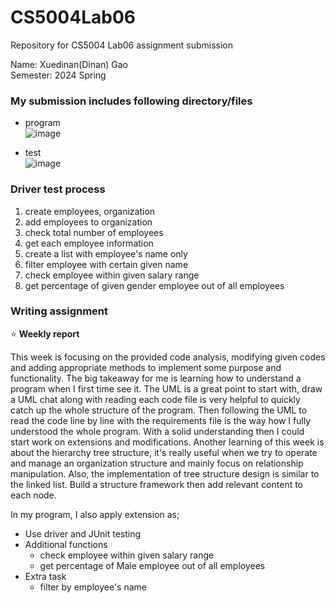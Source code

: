 # CS5004Lab06
Repository for CS5004 Lab06 assignment submission

Name: Xuedinan(Dinan) Gao\
Semester: 2024 Spring

### My submission includes following directory/files

- program\
![image](https://github.com/Xuedinan/CS5004Lab05/assets/144306521/ce375fa4-0d49-4735-8cbc-4e76d01da63d)

- test\
![image](https://github.com/Xuedinan/CS5004Lab05/assets/144306521/eac86e0f-83fa-451d-af65-9d30d615889f)
 
### Driver test process
1. create employees, organization
2. add employees to organization
3. check total number of employees
4. get each employee information
5. create a list with employee's name only
6. filter employee with certain given name
7. check employee within given salary range
8. get percentage of given gender employee out of all employees

### Writing assignment

:star:  **Weekly report**

This week is focusing on the provided code analysis, modifying given codes and adding appropriate methods to implement some purpose and functionality. The big takeaway for me is learning how to understand a program when I first time see it. The UML is a great point to start with, draw a UML chat along with reading each code file is very helpful to quickly catch up the whole structure of the program. Then following the UML to read the code line by line with the requirements file is the way how I fully understood the whole program. With a solid understanding then I could start work on extensions and modifications.
Another learning of this week is about the hierarchy tree structure, it's really useful when we try to operate and manage an organization structure and mainly focus on relationship manipulation. Also, the implementation of tree structure design is similar to the linked list. Build a structure framework then add relevant content to each node.

In my program, I also apply extension as;
- Use driver and JUnit testing
- Additional functions
	- check employee within given salary range
 	- get percentage of Male employee out of all employees
- Extra task
	- filter by employee's name  
